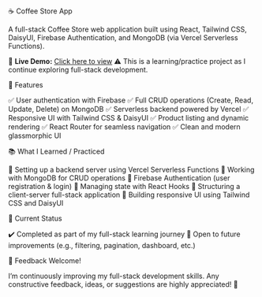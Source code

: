 ☕ Coffee Store App

A full-stack Coffee Store web application built using React, Tailwind CSS, DaisyUI, Firebase Authentication, and MongoDB (via Vercel Serverless Functions).

🔗 **Live Demo:** [Click here to view](https://coffee-house-3c4a2.web.app/)
⚠️ This is a learning/practice project as I continue exploring full-stack development.

🚀 Features

✅ User authentication with Firebase
✅ Full CRUD operations (Create, Read, Update, Delete) on MongoDB
✅ Serverless backend powered by Vercel
✅ Responsive UI with Tailwind CSS & DaisyUI
✅ Product listing and dynamic rendering
✅ React Router for seamless navigation
✅ Clean and modern glassmorphic UI

📚 What I Learned / Practiced

📌 Setting up a backend server using Vercel Serverless Functions
📌 Working with MongoDB for CRUD operations
📌 Firebase Authentication (user registration & login)
📌 Managing state with React Hooks
📌 Structuring a client-server full-stack application
📌 Building responsive UI using Tailwind CSS and DaisyUI

📌 Current Status

✔️ Completed as part of my full-stack learning journey
🚧 Open to future improvements (e.g., filtering, pagination, dashboard, etc.)

💬 Feedback Welcome!

I’m continuously improving my full-stack development skills.
Any constructive feedback, ideas, or suggestions are highly appreciated! 🙌
